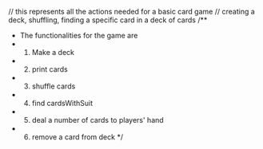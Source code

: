 // this represents all the actions needed for a basic card game
// creating a deck, shuffling, finding a specific card in a deck of cards
/**
 * The functionalities for the game are 
 * 1. Make a deck
 * 2. print cards
 * 3. shuffle cards
 * 4. find cardsWithSuit
 * 5. deal a number of cards to players' hand
 * 6. remove a card from deck
 */
